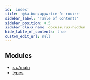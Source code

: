 ```yaml
---
id: 'index'
title: '@kaibun/appwrite-fn-router'
sidebar_label: 'Table of Contents'
sidebar_position: 0.5
sidebar_class_name: docusaurus-hidden
hide_table_of_contents: true
custom_edit_url: null
---
```


## Modules

- [src/main](modules/src_main.md)
- [types](modules/types.md)
